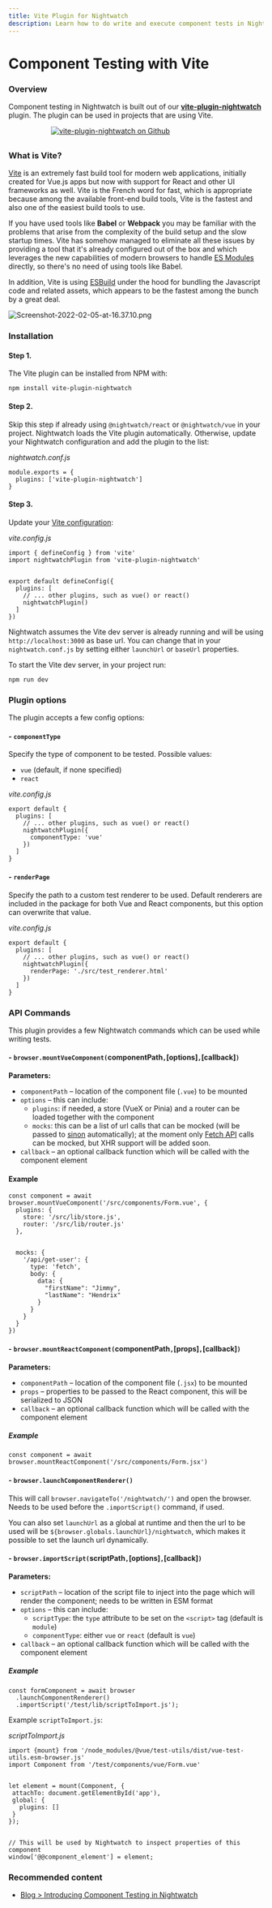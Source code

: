 ```yaml
---
title: Vite Plugin for Nightwatch
description: Learn how to do write and execute component tests in Nightwatch using Vite.
---
```

<div class="page-header"><h1>Component Testing with Vite</h1></div>

### Overview
Component testing in Nightwatch is built out of our [**vite-plugin-nightwatch**][1] plugin. The plugin can be used in projects that are using Vite.

<div style="text-align: center; max-width: 80%; margin-bottom: 30px; ">
<a href="https://github.com/nightwatchjs/vite-plugin-nightwatch"><img class="github-embed" src="https://opengraph.githubassets.com/b9f11016590a96e4846d047aa81077a62d81c8d38ed769e4ff4ca6638f8e13e4/nightwatchjs/vite-plugin-nightwatch" alt="vite-plugin-nightwatch on Github" /></a>
</div>

### What is Vite?
[Vite][2] is an extremely fast build tool for modern web applications, initially created for Vue.js apps but now with support for React and other UI frameworks as well. Vite is the French word for fast, which is appropriate because among the available front-end build tools, Vite is the fastest and also one of the easiest build tools to use.

If you have used tools like **Babel** or **Webpack** you may be familiar with the problems that arise from the complexity of the build setup and the slow startup times. Vite has somehow managed to eliminate all these issues by providing a tool that it's already configured out of the box and which leverages the new capabilities of modern browsers to handle [ES Modules][3] directly, so there's no need of using tools like Babel. 

In addition, Vite is using [ESBuild][4] under the hood for bundling the Javascript code and related assets, which appears to be the fastest among the bunch by a great deal.

![Screenshot-2022-02-05-at-16.37.10.png][image-1]

### Installation

#### Step 1.
The Vite plugin can be installed from NPM with:

<pre class="hide-indicator"><code class="language-bash">npm install vite-plugin-nightwatch</code></pre>

#### Step 2.

Skip this step if already using `@nightwatch/react` or `@nightwatch/vue` in your project. Nightwatch loads the Vite plugin automatically. Otherwise, update your Nightwatch configuration and add the plugin to the list:

<div class="sample-test"><i>nightwatch.conf.js</i><pre class="line-numbers"><code class="language-javascript">module.exports = {
  plugins: ['vite-plugin-nightwatch']
}
</code></pre></div>

#### Step 3.
Update your [Vite configuration][5]:

<div class="sample-test"><i>vite.config.js</i><pre class="line-numbers language-javascript"><code class="language-javascript">import { defineConfig } from 'vite'
import nightwatchPlugin from 'vite-plugin-nightwatch'
<br>
export default defineConfig({
  plugins: [
    // ... other plugins, such as vue() or react()
    nightwatchPlugin()
  ]
})</code></pre></div>

Nightwatch assumes the Vite dev server is already running and will be using `http://localhost:3000` as base url. You can change that in your `nightwatch.conf.js` by setting either `launchUrl` or `baseUrl` properties.

To start the Vite dev server, in your project run:
<pre class="hide-indicator"><code class="language-bash">npm run dev</code></pre>

### Plugin options
The plugin accepts a few config options:

#### - `componentType`
Specify the type of component to be tested. Possible values:
- `vue` (default, if none specified)
- `react`

<div class="sample-test"><i>vite.config.js</i><pre class="line-numbers language-javascript"><code class="language-javascript">export default {
  plugins: [
    // ... other plugins, such as vue() or react()
    nightwatchPlugin({
      componentType: 'vue'
    })
  ]
}
</code></pre></div>

#### - `renderPage`
Specify the path to a custom test renderer to be used. Default renderers are included in the package for both Vue and React components, but this option can overwrite that value.

<div class="sample-test"><i>vite.config.js</i><pre class="line-numbers language-javascript"><code class="language-javascript">export default {
  plugins: [
    // ... other plugins, such as vue() or react()
    nightwatchPlugin({
      renderPage: './src/test_renderer.html'
    })
  ]
}
</code></pre></div>

### API Commands
This plugin provides a few Nightwatch commands which can be used while writing tests.

#### - `browser.mountVueComponent(`componentPath`,`[options]`,`[callback]`)`

**Parameters:**
- `componentPath` – location of the component file (`.vue`) to be mounted
- `options` – this can include:
  - `plugins`: if needed, a store (VueX or Pinia) and a router can be loaded together with the component
  - `mocks`: this can be a list of url calls that can be mocked (will be passed to [sinon][6] automatically); at the moment only [Fetch API][7] calls can be mocked, but XHR support will be added soon.  
- `callback` – an optional callback function which will be called with the component element

#### Example

<div class="sample-test"><pre class="line-numbers language-javascript"><code class="language-javascript">const component = await browser.mountVueComponent('/src/components/Form.vue', {
  plugins: {
    store: '/src/lib/store.js',
    router: '/src/lib/router.js'
  },
  <br>
  mocks: {
    '/api/get-user': {
      type: 'fetch',
      body: {
        data: {
          "firstName": "Jimmy",
          "lastName": "Hendrix"
        }
      }
    }
  }
})
</code></pre></div>

#### - `browser.mountReactComponent(`componentPath`,`[props]`,`[callback]`)`

**Parameters:**
- `componentPath` – location of the component file (`.jsx`) to be mounted
- `props` – properties to be passed to the React component, this will be serialized to JSON
- `callback` – an optional callback function which will be called with the component element

##### Example
<div class="sample-test"><pre data-language="javascript"><code class="language-javascript">const component = await browser.mountReactComponent('/src/components/Form.jsx')</code></pre></div>

#### - `browser.launchComponentRenderer()`
This will call `browser.navigateTo('/nightwatch/')` and open the browser. Needs to be used before the `.importScript()` command, if used.

You can also set `launchUrl` as a global at runtime and then the url to be used will be `${browser.globals.launchUrl}/nightwatch`, which makes it possible to set the launch url dynamically. 

#### - `browser.importScript(`scriptPath`,`[options]`,`[callback]`)`

**Parameters:**
- `scriptPath` – location of the script file to inject into the page which will render the component; needs to be written in ESM format
- `options` – this can include:
  - `scriptType`: the `type` attribute to be set on the `<script>` tag (default is `module`)
  - `componentType`: either `vue` or `react` (default is `vue`)
- `callback` – an optional callback function which will be called with the component element

##### Example

<div class="sample-test"><pre class="line-numbers language-javascript"><code class="language-javascript">const formComponent = await browser
  .launchComponentRenderer()
  .importScript('/test/lib/scriptToImport.js');
</code></pre></div>

Example `scriptToImport.js`:

<div class="sample-test"><i>scriptToImport.js</i><pre class="line-numbers language-javascript"><code class="language-javascript">import {mount} from '/node_modules/@vue/test-utils/dist/vue-test-utils.esm-browser.js'
import Component from '/test/components/vue/Form.vue'
<br>
let element = mount(Component, {
 attachTo: document.getElementById('app'),
 global: {
   plugins: []
 }
});
<br>
// This will be used by Nightwatch to inspect properties of this component
window['@@component_element'] = element;
</code></pre></div>

### Recommended content
- [Blog \> Introducing Component Testing in Nightwatch][8]



[1]:    https://github.com/nightwatchjs/vite-plugin-nightwatch
[2]:    https://vitejs.dev/
[3]:    https://developer.mozilla.org/en-US/docs/Web/JavaScript/Guide/Modules
[4]:    https://esbuild.github.io/ "ESBuild"
[5]:    https://vitejs.dev/config/
[6]:    https://sinonjs.org/
[7]:    https://developer.mozilla.org/en-US/docs/Web/API/Fetch_API
[8]:    https://nightwatchjs.org/blog/introducing-component-testing-in-nightwatch/

[image-1]:  https://blog.nightwatchjs.org/content/images/2022/02/Screenshot-2022-02-05-at-16.37.10.png "esbuild performance metrics screenshot"